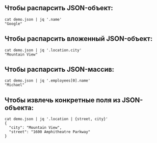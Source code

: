 ## Чтобы распарсить JSON-объект:

```
cat demo.json | jq '.name'
"Google"
```

## Чтобы распарсить вложенный JSON-объект:

```
cat demo.json | jq '.location.city'
"Mountain View"
```

## Чтобы распарсить JSON-массив:

```
cat demo.json | jq '.employees[0].name'
"Michael"
```

## Чтобы извлечь конкретные поля из JSON-объекта:

```
cat demo.json | jq '.location | {street, city}'
{
  "city": "Mountain View",
  "street": "1600 Amphitheatre Parkway"
}
```